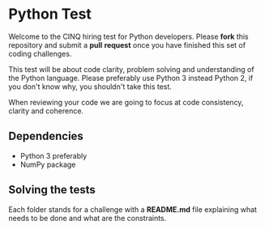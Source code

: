 # Python Test

Welcome to the CINQ hiring test for Python developers. Please **fork** this repository and submit a **pull** **request** once you have finished this set of coding challenges.

This test will be about code clarity, problem solving and understanding of the Python language. Please preferably use Python 3 instead Python 2, if you don't know why, you shouldn't take this test.

When reviewing your code we are going to focus at code consistency, clarity and coherence.

## Dependencies

* Python 3 preferably
* NumPy package

## Solving the tests

Each folder stands for a challenge with a  **README.md** file explaining what needs to be done and what are the constraints.

